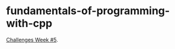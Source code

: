 # fundamentals-of-programming-with-cpp
[Challenges Week #5](https://elzero.org/cpp-assignments-lesson-30-to-35/).